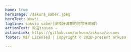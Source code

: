 ```yaml
---
home: true
heroImage: /sakura_saber.jpeg
heroText: Wow!!
tagline: sakura saber(没找好满意的阿尔托莉雅)
actionText: 欢迎issues →
actionLink: https://github.com/arkusa/askura/issues
footer: MIT Licensed | Copyright © 2020-present arkusa

---
```


<script>
export default {
  mounted() {
    const a = document.querySelector('.nav-link.external.action-button');
    const svg = a.getElementsByTagName('svg')[0];
    a.removeChild(svg);
  }
}
</script>

